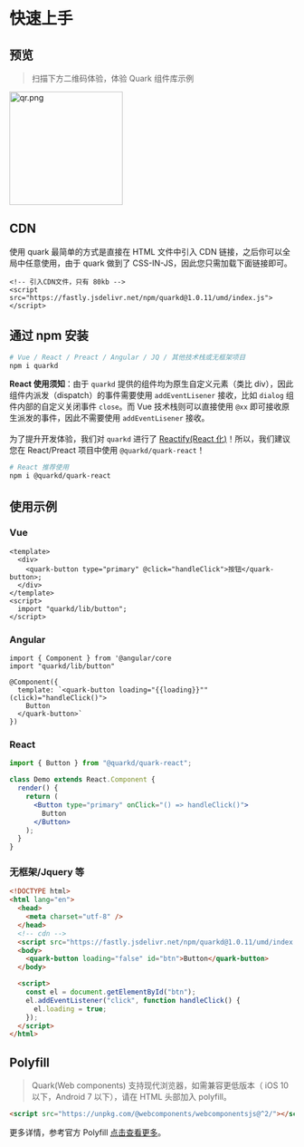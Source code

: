 # 快速上手

## 预览

> 扫描下方二维码体验，体验 Quark 组件库示例

<img src="https://m.hellobike.com/resource/helloyun/15697/3_81B_qrcode_quark-design.hellobike.com.png?x-oss-process=image/quality,q_80" width="200" alt="qr.png">

## CDN

使用 quark 最简单的方式是直接在 HTML 文件中引入 CDN 链接，之后你可以全局中任意使用，由于 quark 做到了 CSS-IN-JS，因此您只需加载下面链接即可。

```
<!-- 引入CDN文件，只有 80kb -->
<script src="https://fastly.jsdelivr.net/npm/quarkd@1.0.11/umd/index.js"></script>
```

## 通过 npm 安装

```bash
# Vue / React / Preact / Angular / JQ / 其他技术栈或无框架项目
npm i quarkd
```

**React 使用须知**：由于 `quarkd` 提供的组件均为原生自定义元素（类比 div），因此组件内派发（dispatch）的事件需要使用 `addEventLisener` 接收，比如 `dialog` 组件内部的自定义关闭事件 `close`。而 Vue 技术栈则可以直接使用 `@xx` 即可接收原生派发的事件，因此不需要使用 `addEventLisener` 接收。
<br />
<br />
为了提升开发体验，我们对 `quarkd` 进行了 [Reactify(React 化)](https://github.com/BBKolton/reactify-wc/)！所以，我们建议您在 React/Preact 项目中使用 `@quarkd/quark-react`！

```bash
# React 推荐使用
npm i @quarkd/quark-react
```

## 使用示例

### Vue

```tsx
<template>
  <div>
    <quark-button type="primary" @click="handleClick">按钮</quark-button>;
  </div>
</template>
<script>
  import "quarkd/lib/button";
</script>
```

### Angular

```
import { Component } from '@angular/core
import "quarkd/lib/button"

@Component({
  template: `<quark-button loading="{{loading}}"" (click)="handleClick()">
    Button
  </quark-button>`
})
```

### React

```jsx
import { Button } from "@quarkd/quark-react";

class Demo extends React.Component {
  render() {
    return (
      <Button type="primary" onClick="() => handleClick()">
        Button
      </Button>
    );
  }
}
```

### 无框架/Jquery 等

```html
<!DOCTYPE html>
<html lang="en">
  <head>
    <meta charset="utf-8" />
  </head>
  <!-- cdn -->
  <script src="https://fastly.jsdelivr.net/npm/quarkd@1.0.11/umd/index.js"></script>
  <body>
    <quark-button loading="false" id="btn">Button</quark-button>
  </body>

  <script>
    const el = document.getElementById("btn");
    el.addEventListener("click", function handleClick() {
      el.loading = true;
    });
  </script>
</html>
```

## Polyfill

> Quark(Web components) 支持现代浏览器，如需兼容更低版本（ iOS 10 以下，Android 7 以下），请在 HTML 头部加入 polyfill。

```html
<script src="https://unpkg.com/@webcomponents/webcomponentsjs@^2/"></script>
```

更多详情，参考官方 Polyfill [点击查看更多](https://www.webcomponents.org/polyfills)。
